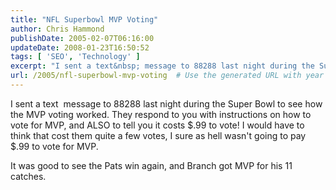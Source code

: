 ```yaml
---
title: "NFL Superbowl MVP Voting"
author: Chris Hammond
publishDate: 2005-02-07T06:16:00
updateDate: 2008-01-23T16:50:52
tags: [ 'SEO', 'Technology' ]
excerpt: "I sent a text&nbsp; message to 88288 last night during the Super Bowl to see how the MVP voting worked. They respond to you with instructions on how to vote for MVP, and ALSO to tell you it costs $.99 to vote! I would have to think that cost them quite a few votes, I sure as hell wasn't going to pay $.99 to vote for MVP. It was good to see the Pats win again, and Branch got MVP for his 11..."
url: /2005/nfl-superbowl-mvp-voting  # Use the generated URL with year
---
```

<P>I sent a text&nbsp; message to 88288 last night during the Super Bowl to see how the MVP voting worked. They respond to you with instructions on how to vote for MVP, and ALSO to tell you it costs $.99 to vote! I would have to think that cost them quite a few votes, I sure as hell wasn't going to pay $.99 to vote for MVP.</P> <P>It was good to see the Pats win again, and Branch got MVP for his 11 catches.</P>

